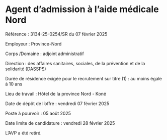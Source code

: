 # Agent d’admission à l’aide médicale Nord

Référence : 3134-25-0254/SR du 07 février 2025

Employeur : Province-Nord

Corps /Domaine : adjoint administratif

Direction : des affaires sanitaires, sociales, de la prévention et de la solidarité (DASSPS)

Durée de résidence exigée pour le recrutement sur titre (1) : au moins égale à 10 ans

Lieu de travail : Hôtel de la province Nord - Koné

Date de dépôt de l’offre : vendredi 07 février 2025

Poste à pourvoir : 05 août 2025

Date limite de candidature : vendredi 28 février 2025

L’AVP a été retiré.
